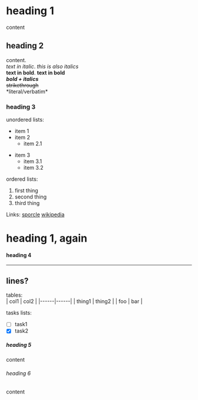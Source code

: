 # heading 1
content

## heading 2
content.  
*text in italic*. _this is also italics_  
**text in bold**. __text in bold__  
***bold + italics***  
~~strikethrough~~  
\*literal/verbatim\*

### heading 3
unordered lists:
- item 1
- item 2
    - item 2.1
* item 3
    * item 3.1
    * item 3.2

ordered lists:
1. first thing
2. second thing
3. third thing

Links:
[sporcle](https://sporcle.com)
[wikipedia](https://wikipedia.org "Wikipedia")

# heading 1, again
#### heading 4
---
lines?
---

tables:  
| col1 | col2 |
|------|------|
| thing1 | thing2 |
| foo | bar |

tasks lists:  
- [ ] task1
- [x] task2

##### heading 5
content

###### heading 6
content

